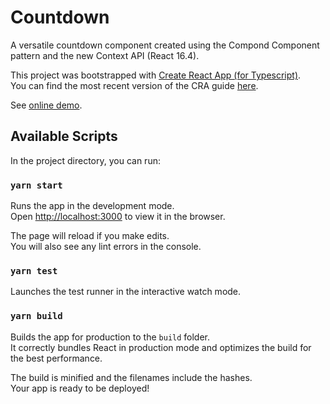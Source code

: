 # Countdown

A versatile countdown component created using the Compond Component pattern and the new Context API (React 16.4).

This project was bootstrapped with [Create React App (for Typescript)](https://github.com/facebookincubator/create-react-app).  
You can find the most recent version of the CRA guide [here](https://github.com/facebookincubator/create-react-app/blob/master/packages/react-scripts/template/README.md).

See [online demo](https://sergiub.github.io/countdown/).

## Available Scripts

In the project directory, you can run:

### `yarn start`

Runs the app in the development mode.<br>
Open [http://localhost:3000](http://localhost:3000) to view it in the browser.

The page will reload if you make edits.<br>
You will also see any lint errors in the console.

### `yarn test`

Launches the test runner in the interactive watch mode.

### `yarn build`

Builds the app for production to the `build` folder.<br>
It correctly bundles React in production mode and optimizes the build for the best performance.

The build is minified and the filenames include the hashes.<br>
Your app is ready to be deployed!
